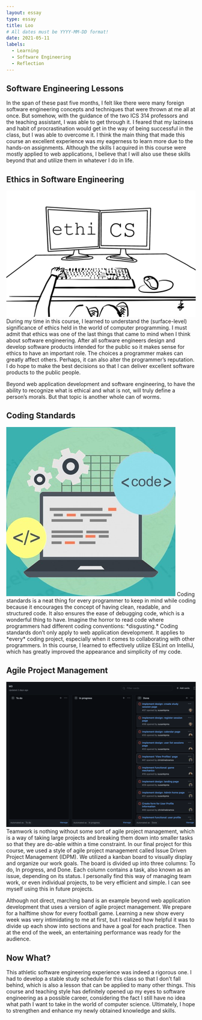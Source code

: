 ```yaml
---
layout: essay
type: essay
title: Loo
# All dates must be YYYY-MM-DD format!
date: 2021-05-11
labels:
  - Learning
  - Software Engineering
  - Reflection
---
```


## Software Engineering Lessons

In the span of these past five months, I felt like there were many foreign software engineering concepts and techniques that were thrown at me all at once. But somehow, with the guidance of the two ICS 314 professors and the teaching assistant, I was able to get through it. I feared that my laziness and habit of procrastination would get in the way of being successful in the class, but I was able to overcome it. I think the main thing that made this course an excellent experience was my eagerness to learn more due to the hands-on assignments. Although the skills I acquired in this course were mostly applied to web applications, I believe that I will also use these skills beyond that and utilize them in whatever I do in life.

## Ethics in Software Engineering
<img class="ui small left floated image" src="../images/ethics.jpeg">
During my time in this course, I learned to understand the (surface-level) significance of ethics held in the world of computer programming. I must admit that ethics was one of the last things that came to mind when I think about software engineering. After all software engineers design and develop software products intended for the public so it makes sense for ethics to have an important role. The choices a programmer makes can greatly affect others. Perhaps, it can also alter the programmer’s reputation. I do hope to make the best decisions so that I can deliver excellent software products to the public people. 

Beyond web application development and software engineering, to have the ability to recognize what is ethical and what is not, will truly define a person’s morals. But that topic is another whole can of worms.

## Coding Standards
<img class="ui medium right floated image" src="../images/codingstands.jpg">
Coding standards is a neat thing for every programmer to keep in mind while coding because it encourages the concept of having clean, readable, and structured code. It also ensures the ease of debugging code, which is a wonderful thing to have. Imagine the horror to read code where programmers had different coding conventions: *disgusting.* Coding standards don’t only apply to web application development. It applies to *every* coding project, especially when it comes to collaborating with other programmers. In this course, I learned to effectively utilize ESLint on IntelliJ, which has greatly improved the appearance and simplicity of my code.

## Agile Project Management
<img class="ui medium left floated image" src="../images/idpm.png">
Teamwork is nothing without some sort of agile project management, which is a way of taking large projects and breaking them down into smaller tasks so that they are do-able within a time constraint. In our final project for this course, we used a style of agile project management called Issue Driven Project Management (IDPM). We utilized a kanban board to visually display and organize our work goals. The board is divided up into three columns: To do, In progress, and Done. Each column contains a task, also known as an issue, depending on its status. I personally find this way of managing team work, or even individual projects, to be very efficient and simple. I can see myself using this in future projects.

Although not direct, marching band is an example beyond web application development that uses a version of agile project management. We prepare for a halftime show for every football game. Learning a new show every week was very intimidating to me at first, but I realized how helpful it was to divide up each show into sections and have a goal for each practice. Then at the end of the week, an entertaining performance was ready for the audience.

## Now What?

This athletic software engineering experience was indeed a rigorous one. I had to develop a stable study schedule for this class so that I don’t fall behind, which is also a lesson that can be applied to many other things. This course and teaching style has definitely opened up my eyes to software engineering as a possible career, considering the fact I still have no idea what path I want to take in the world of computer science. Ultimately, I hope to strengthen and enhance my newly obtained knowledge and skills.

